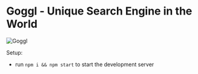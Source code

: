 # Goggl - Unique Search Engine in the World

![Goggl](https://i.ibb.co/yQdYhtq/image.png)

Setup:
- run ```npm i && npm start``` to start the development server


